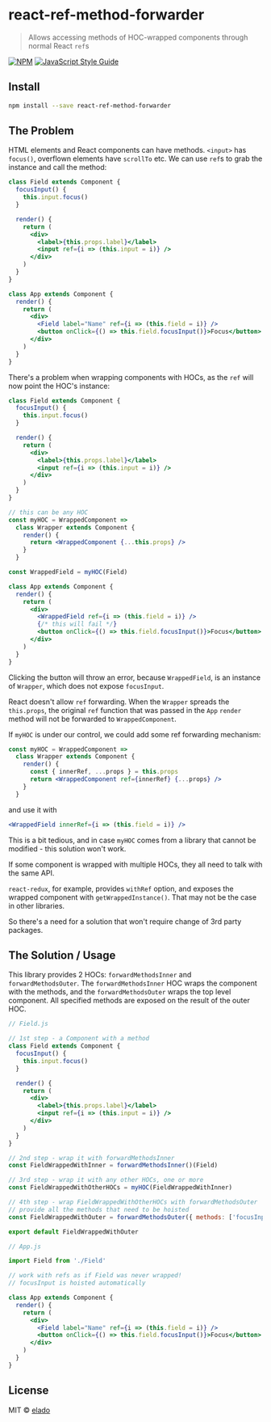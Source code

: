 # react-ref-method-forwarder

> Allows accessing methods of HOC-wrapped components through normal React `ref`s

[![NPM](https://img.shields.io/npm/v/react-ref-method-forwarder.svg)](https://www.npmjs.com/package/react-ref-method-forwarder) [![JavaScript Style Guide](https://img.shields.io/badge/code_style-standard-brightgreen.svg)](https://standardjs.com)

## Install

```bash
npm install --save react-ref-method-forwarder
```
## The Problem

HTML elements and React components can have methods. `<input>` has `focus()`, overflown elements have `scrollTo` etc.
We can use `ref`s to grab the instance and call the method:

```jsx
class Field extends Component {
  focusInput() {
    this.input.focus()
  }

  render() {
    return (
      <div>
        <label>{this.props.label}</label>
        <input ref={i => (this.input = i)} />
      </div>
    )
  }
}

class App extends Component {
  render() {
    return (
      <div>
        <Field label="Name" ref={i => (this.field = i)} />
        <button onClick={() => this.field.focusInput()}>Focus</button>
      </div>
    )
  }
}
```

There's a problem when wrapping components with HOCs, as the `ref` will now point the HOC's instance:

```jsx
class Field extends Component {
  focusInput() {
    this.input.focus()
  }

  render() {
    return (
      <div>
        <label>{this.props.label}</label>
        <input ref={i => (this.input = i)} />
      </div>
    )
  }
}

// this can be any HOC
const myHOC = WrappedComponent =>
  class Wrapper extends Component {
    render() {
      return <WrappedComponent {...this.props} />
    }
  }

const WrappedField = myHOC(Field)

class App extends Component {
  render() {
    return (
      <div>
        <WrappedField ref={i => (this.field = i)} />
        {/* this will fail */}
        <button onClick={() => this.field.focusInput()}>Focus</button>
      </div>
    )
  }
}
```

Clicking the button will throw an error, because `WrappedField`, is an instance of `Wrapper`, which does not expose `focusInput`.

React doesn't allow `ref` forwarding. When the `Wrapper` spreads the `this.props`, the original `ref` function that was passed in the `App` `render` method will not be forwarded to `WrappedComponent`.

If `myHOC` is under our control, we could add some ref forwarding mechanism:

```jsx
const myHOC = WrappedComponent =>
  class Wrapper extends Component {
    render() {
      const { innerRef, ...props } = this.props
      return <WrappedComponent ref={innerRef} {...props} />
    }
  }
```

and use it with

```jsx
<WrappedField innerRef={i => (this.field = i)} />
```

This is a bit tedious, and in case `myHOC` comes from a library that cannot be modified - this solution won't work.

If some component is wrapped with multiple HOCs, they all need to talk with the same API.

`react-redux`, for example, provides `withRef` option, and exposes the wrapped component with `getWrappedInstance()`. That may not be the case in other libraries.

So there's a need for a solution that won't require change of 3rd party packages.

## The Solution / Usage

This library provides 2 HOCs: `forwardMethodsInner` and `forwardMethodsOuter`. The `forwardMethodsInner` HOC wraps the component with the methods, and the `forwardMethodsOuter` wraps the top level component. All specified methods are exposed on the result of the outer HOC.

```jsx
// Field.js

// 1st step - a Component with a method
class Field extends Component {
  focusInput() {
    this.input.focus()
  }

  render() {
    return (
      <div>
        <label>{this.props.label}</label>
        <input ref={i => (this.input = i)} />
      </div>
    )
  }
}

// 2nd step - wrap it with forwardMethodsInner
const FieldWrappedWithInner = forwardMethodsInner()(Field)

// 3rd step - wrap it with any other HOCs, one or more
const FieldWrappedWithOtherHOCs = myHOC(FieldWrappedWithInner)

// 4th step - wrap FieldWrappedWithOtherHOCs with forwardMethodsOuter
// provide all the methods that need to be hoisted
const FieldWrappedWithOuter = forwardMethodsOuter({ methods: ['focusInput'] })(FieldWrappedWithOtherHOCs)

export default FieldWrappedWithOuter

// App.js

import Field from './Field'

// work with refs as if Field was never wrapped!
// focusInput is hoisted automatically

class App extends Component {
  render() {
    return (
      <div>
        <Field label="Name" ref={i => (this.field = i)} />
        <button onClick={() => this.field.focusInput()}>Focus</button>
      </div>
    )
  }
}
```

## License

MIT © [elado](https://github.com/elado)
